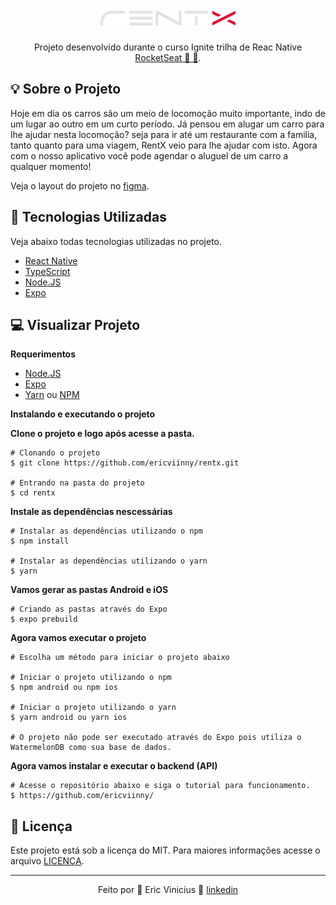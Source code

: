 <h1 align="center"><img alt="RentX" title="RentX" src="https://github.com/ericviinny/rentx/blob/main/src/assets/logo.svg" style="max-width:100%;"></h1>
<p align="center">Projeto desenvolvido durante o curso Ignite trilha de Reac Native <a href="https://rocketseat">RocketSeat 🚀 💜</a>.</p>

<h2><b>💡 Sobre o Projeto</b></h2>
<p>Hoje em dia os carros são um meio de locomoção muito importante, indo de um lugar ao outro em um curto período. Já pensou em alugar um carro para lhe ajudar nesta locomoção? seja para ir até um restaurante com a familia, tanto quanto para uma viagem, RentX veio para lhe ajudar com isto. Agora com o nosso aplicativo você pode agendar o aluguel de um carro a qualquer momento!</p>

<p>Veja o layout do projeto no <a href="https://www.figma.com/file/yaKqeidZXnJa2naeIx2Xf7/RentX-Ignite---Offline-First?node-id=0%3A1" target="__blank">figma</a>.</p>

<h2><b>🚧 Tecnologias Utilizadas</b></h2>
<p>Veja abaixo todas tecnologias utilizadas no projeto.</p>

<ul>
  <li><a href="https://reactnative.dev/">React Native</a></li>
  <li><a href="https://www.typescriptlang.org/">TypeScript</a></li>
  <li><a href="https://nodejs.org/en/">Node.JS</a></li>
  <li><a href="https://expo.io/">Expo</a></li>
</ul>

<h2><b>💻 Visualizar Projeto</b></h2>
<p><b>Requerimentos</b></p>
<ul>
  <li><a href="https://nodejs.org/en/">Node.JS</a></li>
  <li><a href="https://expo.io/">Expo</a></li>
  <li><a href="https://yarnpkg.com/">Yarn</a> ou <a href="https://www.npmjs.com/">NPM</a></li>
</ul>
<p><b>Instalando e executando o projeto</b></p>

<p><b>Clone o projeto e logo após acesse a pasta.</b></p>

```
# Clonando o projeto
$ git clone https://github.com/ericviinny/rentx.git

# Entrando na pasta do projeto
$ cd rentx
```

<p><b>Instale as dependências nescessárias</b></p>

```
# Instalar as dependências utilizando o npm
$ npm install

# Instalar as dependências utilizando o yarn
$ yarn
```


<p><b>Vamos gerar as pastas Android e iOS</b></p>

```
# Criando as pastas através do Expo
$ expo prebuild
```

<p><b>Agora vamos executar o projeto</b></p>

```
# Escolha um método para iniciar o projeto abaixo

# Iniciar o projeto utilizando o npm
$ npm android ou npm ios

# Iniciar o projeto utilizando o yarn
$ yarn android ou yarn ios

# O projeto não pode ser executado através do Expo pois utiliza o WatermelonDB como sua base de dados.
```

<p><b>Agora vamos instalar e executar o backend (API)</b></p>

```
# Acesse o repositório abaixo e siga o tutorial para funcionamento.
$ https://github.com/ericviinny/
```

<h2><b>📝 Licença</b></h2>

Este projeto está sob a licença do MIT. Para maiores informações acesse o arquivo <a href="https://github.com/ericviinny/ericviinny/blob/main/LICENSE">LICENÇA</a>.
<hr>
<p align="center">Feito por 💜  Eric Vinicius 👋 <a href="https://www.linkedin.com/in/ericviinny/" target="__blank">linkedin</a></p>
